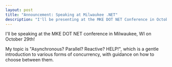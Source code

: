 ```yaml
---
layout: post
title: "Announcement: Speaking at Milwaukee .NET"
description: "I'll be presenting at the MKE DOT NET Conference in October, 2016."
---
```


I'll be speaking at the MKE DOT NET conference in Milwaukee, WI on October 29th!

My topic is "Asynchronous? Parallel? Reactive? HELP!", which is a gentle introduction to various forms of concurrency, with guidance on how to choose between them.